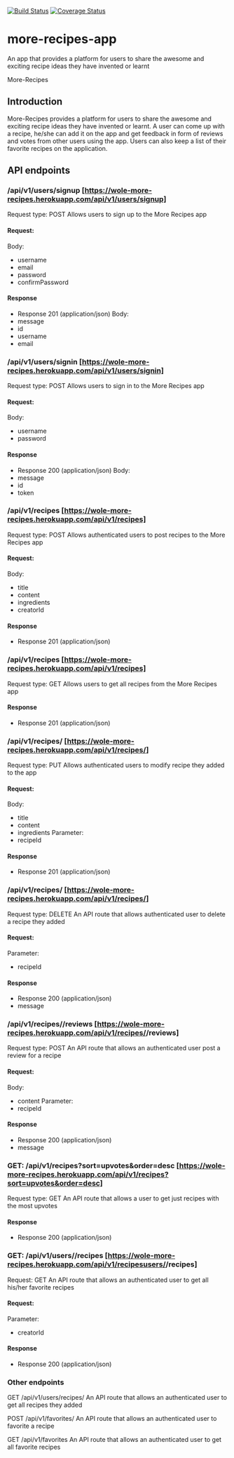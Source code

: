 [![Build Status](https://travis-ci.org/Polymathwole/more-recipes-app.svg?branch=api-endpoints)](https://travis-ci.org/Polymathwole/more-recipes-app) [![Coverage Status](https://coveralls.io/repos/github/Polymathwole/more-recipes-app/badge.svg?branch=master)](https://coveralls.io/github/Polymathwole/more-recipes-app?branch=master)

# more-recipes-app
An app that provides a platform for users to share the awesome and exciting  recipe ideas they have invented or learnt

More-Recipes

## Introduction

More-Recipes provides a platform for users to share the awesome and exciting recipe ideas they have invented or learnt.
A user can come up with a recipe, he/she can add it on the app and get feedback in form of reviews and votes from other users using the app. Users can also keep a list of their favorite recipes on the application.

## API endpoints

### /api/v1/users/signup    [https://wole-more-recipes.herokuapp.com/api/v1/users/signup]
Request type: POST
Allows users to sign up to the More Recipes app

#### Request:
Body:
+ username
+ email
+ password
+ confirmPassword

#### Response
+ Response 201 (application/json)
Body:
+ message
+ id
+ username
+ email

### /api/v1/users/signin    [https://wole-more-recipes.herokuapp.com/api/v1/users/signin]
Request type: POST
Allows users to sign in to the More Recipes app

#### Request:
Body:
+ username
+ password

#### Response
+ Response 200 (application/json)
Body:
+ message
+ id
+ token



### /api/v1/recipes   [https://wole-more-recipes.herokuapp.com/api/v1/recipes]
Request type: POST
Allows authenticated users to post recipes to the More Recipes app  

#### Request:
Body:
+ title
+ content
+ ingredients
+ creatorId

#### Response
+ Response 201 (application/json)



### /api/v1/recipes [https://wole-more-recipes.herokuapp.com/api/v1/recipes]
Request type: GET
Allows users to get all recipes from the More Recipes app  

#### Response
+ Response 201 (application/json)



### /api/v1/recipes/<recipeId>  [https://wole-more-recipes.herokuapp.com/api/v1/recipes/<recipeId>]
Request type: PUT
Allows authenticated users to modify recipe they added to the app 

#### Request:
Body:
+ title
+ content
+ ingredients
Parameter:
+ recipeId

#### Response
+ Response 201 (application/json)



### /api/v1/recipes/<recipeId>  [https://wole-more-recipes.herokuapp.com/api/v1/recipes/<recipeId>]
Request type: DELETE
An API route that allows authenticated user to delete a recipe they added

#### Request:
Parameter:
+ recipeId

#### Response
+ Response 200 (application/json)
+ message



### /api/v1/recipes/<recipeId>/reviews  [https://wole-more-recipes.herokuapp.com/api/v1/recipes/<recipeId>/reviews]
Request type: POST
An API route that allows an authenticated user post a review for a recipe

#### Request:
Body:
+ content
Parameter:
+ recipeId

#### Response
+ Response 200 (application/json)
+ message



### GET: /api/v1/recipes?sort=upvotes&order=desc    [https://wole-more-recipes.herokuapp.com/api/v1/recipes?sort=upvotes&order=desc]
Request type: GET
An API route that allows a user to get just recipes with the most upvotes

#### Response
+ Response 200 (application/json)



### GET: /api/v1/users/<userId>/recipes [https://wole-more-recipes.herokuapp.com/api/v1/recipesusers/<userId>/recipes]
Request: GET
An API route that allows an authenticated user to get all his/her favorite recipes

#### Request:
Parameter:
+ creatorId

#### Response
+ Response 200 (application/json)


### Other endpoints
GET     /api/v1/users/recipes/<userId>
An API route that allows an authenticated user to get all recipes they added

POST    /api/v1/favorites/<recipeId>
An API route that allows an authenticated user to favorite a recipe

GET     /api/v1/favorites
An API route that allows an authenticated user to get all favorite recipes
